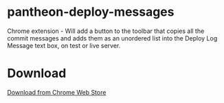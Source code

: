 # pantheon-deploy-messages
Chrome extension - Will add a button to the toolbar that copies all the commit messages and adds them as an unordered list into the Deploy Log Message text box, on test or live server.

# Download
[Download from Chrome Web Store](https://chrome.google.com/webstore/detail/collect-pantheon-commit-m/dhagomdcfgoodfcickceefcielcaihbl/)
